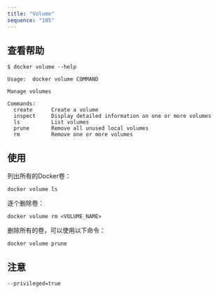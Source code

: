 ```yaml
---
title: "Volume"
sequence: "105"
---
```


## 查看帮助

```text
$ docker volume --help

Usage:  docker volume COMMAND

Manage volumes

Commands:
  create      Create a volume
  inspect     Display detailed information on one or more volumes
  ls          List volumes
  prune       Remove all unused local volumes
  rm          Remove one or more volumes
```

## 使用

列出所有的Docker卷：

```text
docker volume ls
```

逐个删除卷：

```text
docker volume rm <VOLUME_NAME>
```

删除所有的卷，可以使用以下命令：

```text
docker volume prune
```

## 注意

```text
--privileged=true
```

